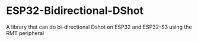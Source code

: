# ESP32-Bidirectional-DShot
A library that can do bi-directional Dshot on ESP32 and ESP32-S3 using the RMT peripheral
